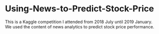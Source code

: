 # Using-News-to-Predict-Stock-Price
This is a Kaggle competition I attended from 2018 July until 2019 January.  We used the content of news analytics to predict stock price performance. 

